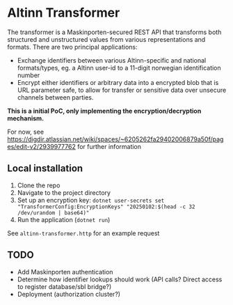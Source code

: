 # Altinn Transformer

The transformer is a Maskinporten-secured REST API that transforms both structured and unstructured values from various representations and formats. There are two principal applications:

* Exchange identifiers between various Altinn-specific and national formats/types, eg. a Altinn user-id to a 11-digit norwegian identification number
* Encrypt either identifiers or arbitrary data into a encrypted blob that is URL parameter safe, to allow for  transfer or sensitive data over unsecure channels between parties.

**This is a initial PoC, only implementing the encryption/decryption mechanism.**

For now, see https://digdir.atlassian.net/wiki/spaces/~6205262fa29402006879a50f/pages/edit-v2/2939977762 for further information

## Local installation

1. Clone the repo
2. Navigate to the project directory
3. Set up an encryption key: `dotnet user-secrets set "TransformerConfig:EncryptionKeys" "20250102:$(head -c 32 /dev/urandom | base64)"`
4. Run the application (`dotnet run`)

See `altinn-transformer.http` for an example request

## TODO

* Add Maskinporten authentication
* Determine how identifier lookups should work (API calls? Direct access to register database/sbl bridge?)
* Deployment (authorization cluster?)